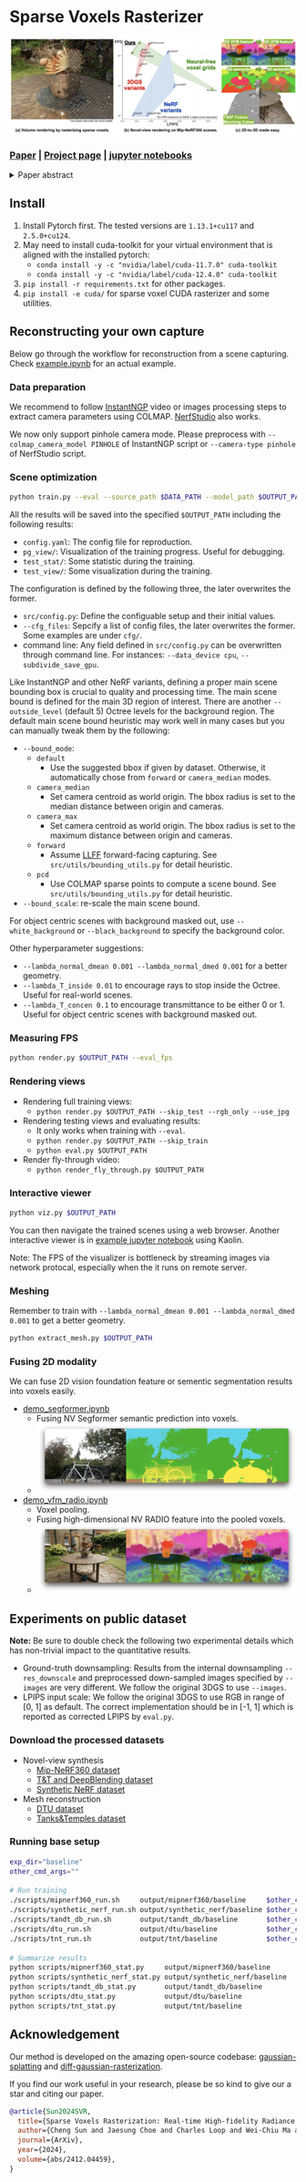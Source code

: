 # Sparse Voxels Rasterizer

![teaser](./asset/teaser.jpg)

### [Paper](https://arxiv.org/abs/2412.04459) | [Project page](https://svraster.github.io) | [jupyter notebooks](./notebooks/)

<details>
<summary>Paper abstract</summary>
We propose an efficient radiance field rendering algorithm that incorporates a rasterization process on adaptive sparse voxels without neural networks or 3D Gaussians. There are two key contributions coupled with the proposed system. The first is to adaptively and explicitly allocate sparse voxels to different levels of detail within scenes, faithfully reproducing scene details with $65536^3$ grid resolution while achieving high rendering frame rates. Second, we customize a rasterizer for efficient adaptive sparse voxels rendering. We render voxels in the correct depth order by using ray direction-dependent Morton ordering, which avoids the well-known popping artifact found in Gaussian splatting. Our method improves the previous neural-free voxel model by over 4db PSNR and more than 10x FPS speedup, achieving state-of-the-art comparable novel-view synthesis results. Additionally, our voxel representation is seamlessly compatible with grid-based 3D processing techniques such as Volume Fusion, Voxel Pooling, and Marching Cubes, enabling a wide range of future extensions and applications.
</details>


## Install
1. Install Pytorch first. The tested versions are `1.13.1+cu117` and `2.5.0+cu124`.
2. May need to install cuda-toolkit for your virtual environment that is aligned with the installed pytorch:
    - `conda install -y -c "nvidia/label/cuda-11.7.0" cuda-toolkit`
    - `conda install -y -c "nvidia/label/cuda-12.4.0" cuda-toolkit`
3. `pip install -r requirements.txt` for other packages.
4. `pip install -e cuda/` for sparse voxel CUDA rasterizer and some utilities.


## Reconstructing your own capture
Below go through the workflow for reconstruction from a scene capturing. Check [example.ipynb](./notebooks/example.ipynb) for an actual example.

### Data preparation
We recommend to follow [InstantNGP](https://github.com/NVlabs/instant-ngp/blob/master/docs/nerf_dataset_tips.md#colmap) video or images processing steps to extract camera parameters using COLMAP. [NerfStudio](https://docs.nerf.studio/quickstart/custom_dataset.html) also works.

We now only support pinhole camera mode. Please preprocess with `--colmap_camera_model PINHOLE` of InstantNGP script or `--camera-type pinhole` of NerfStudio script.

### Scene optimization
```bash
python train.py --eval --source_path $DATA_PATH --model_path $OUTPUT_PATH
```
All the results will be saved into the specified `$OUTPUT_PATH` including the following results:
- `config.yaml`: The config file for reproduction.
- `pg_view/`: Visualization of the training progress. Useful for debugging.
- `test_stat/`: Some statistic during the training.
- `test_view/`: Some visualization during the training.

The configuration is defined by the following three, the later overwrites the former.
- `src/config.py`: Define the configuable setup and their initial values.
- `--cfg_files`: Sepcify a list of config files, the later overwrites the former. Some examples are under `cfg/`.
- command line: Any field defined in `src/config.py` can be overwritten through command line. For instances: `--data_device cpu`, `--subdivide_save_gpu`.

Like InstantNGP and other NeRF variants, defining a proper main scene bounding box is crucial to quality and processing time. The main scene bound is defined for the main 3D region of interest. There are another `--outside_level` (default 5) Octree levels for the background region. The default main scene bound heuristic may work well in many cases but you can manually tweak them by the following:
- `--bound_mode`:
    - `default`
        - Use the suggested bbox if given by dataset. Otherwise, it automatically chose from `forward` or `camera_median` modes.
    - `camera_median`
        - Set camera centroid as world origin. The bbox radius is set to the median distance between origin and cameras.
    - `camera_max`
        - Set camera centroid as world origin. The bbox radius is set to the maximum distance between origin and cameras.
    - `forward`
        - Assume [LLFF](https://github.com/Fyusion/LLFF?tab=readme-ov-file#local-light-field-fusion) forward-facing capturing. See `src/utils/bounding_utils.py` for detail heuristic.
    - `pcd`
        - Use COLMAP sparse points to compute a scene bound. See `src/utils/bounding_utils.py` for detail heuristic.
- `--bound_scale`: re-scale the main scene bound.

For object centric scenes with background masked out, use `--white_background` or `--black_background` to specify the background color.

Other hyperparameter suggestions:
- `--lambda_normal_dmean 0.001 --lambda_normal_dmed 0.001` for a better geometry.
- `--lambda_T_inside 0.01` to encourage rays to stop inside the Octree. Useful for real-world scenes.
- `--lambda_T_concen 0.1`  to encourage transmittance to be either 0 or 1. Useful for object centric scenes with background masked out.

### Measuring FPS
```bash
python render.py $OUTPUT_PATH --eval_fps
```

### Rendering views
- Rendering full training views:
    - `python render.py $OUTPUT_PATH --skip_test --rgb_only --use_jpg`
- Rendering testing views and evaluating results:
    - It only works when training with `--eval`.
    - `python render.py $OUTPUT_PATH --skip_train`
    - `python eval.py $OUTPUT_PATH`
- Render fly-through video:
    - `python render_fly_through.py $OUTPUT_PATH`

### Interactive viewer
```bash
python viz.py $OUTPUT_PATH
```
You can then navigate the trained scenes using a web browser. Another interactive viewer is in [example jupyter notebook](./notebooks/example.ipynb) using Kaolin.

Note: The FPS of the visualizer is bottleneck by streaming images via network protocal, especially when the it runs on remote server.

### Meshing
Remember to train with `--lambda_normal_dmean 0.001 --lambda_normal_dmed 0.001` to get a better geometry.
```bash
python extract_mesh.py $OUTPUT_PATH
```

### Fusing 2D modality
We can fuse 2D vision foundation feature or sementic segmentation results into voxels easily.
- [demo_segformer.ipynb](./notebooks/demo_segformer.ipynb)
    - Fusing NV Segformer semantic prediction into voxels.
    - ![fusing_segformer](asset/fusing_segformer.jpg)
- [demo_vfm_radio.ipynb](./notebooks/demo_vfm_radio.ipynb)
    - Voxel pooling.
    - Fusing high-dimensional NV RADIO feature into the pooled voxels.
    - ![fusing_radio](asset/fusing_radio.jpg)


## Experiments on public dataset

**Note:** Be sure to double check the following two experimental details which has non-trivial impact to the quantitative results.
- Ground-truth downsampling: Results from the internal downsampling `--res_downscale` and preprocessed down-sampled images specified by `--images` are very different. We follow the original 3DGS to use `--images`.
- LPIPS input scale: We follow the original 3DGS to use RGB in range of [0, 1] as default. The correct implementation should be in [-1, 1] which is reported as corrected LPIPS by `eval.py`.

### Download the processed datasets
- Novel-view synthesis
    - [Mip-NeRF360 dataset](https://jonbarron.info/mipnerf360/)
    - [T&T and DeepBlending dataset](https://github.com/graphdeco-inria/gaussian-splatting#running)
    - [Synthetic NeRF dataset](https://www.matthewtancik.com/nerf/)
- Mesh reconstruction
    - [DTU dataset](https://github.com/Totoro97/NeuS)
    - [Tanks&Temples dataset](https://github.com/hbb1/2d-gaussian-splatting)

### Running base setup
```bash
exp_dir="baseline"
other_cmd_args=""

# Run training
./scripts/mipnerf360_run.sh     output/mipnerf360/baseline     $other_cmd_args
./scripts/synthetic_nerf_run.sh output/synthetic_nerf/baseline $other_cmd_args
./scripts/tandt_db_run.sh       output/tandt_db/baseline       $other_cmd_args
./scripts/dtu_run.sh            output/dtu/baseline            $other_cmd_args
./scripts/tnt_run.sh            output/tnt/baseline            $other_cmd_args

# Summarize results
python scripts/mipnerf360_stat.py     output/mipnerf360/baseline
python scripts/synthetic_nerf_stat.py output/synthetic_nerf/baseline
python scripts/tandt_db_stat.py       output/tandt_db/baseline
python scripts/dtu_stat.py            output/dtu/baseline
python scripts/tnt_stat.py            output/tnt/baseline
```


## Acknowledgement
Our method is developed on the amazing open-source codebase: [gaussian-splatting](https://github.com/graphdeco-inria/gaussian-splatting) and [diff-gaussian-rasterization](https://github.com/graphdeco-inria/diff-gaussian-rasterization).

If you find our work useful in your research, please be so kind to give our a star and citing our paper.
```bibTeX
@article{Sun2024SVR,
  title={Sparse Voxels Rasterization: Real-time High-fidelity Radiance Field Rendering},
  author={Cheng Sun and Jaesung Choe and Charles Loop and Wei-Chiu Ma and Yu-Chiang Frank Wang},
  journal={ArXiv},
  year={2024},
  volume={abs/2412.04459},
}
```
